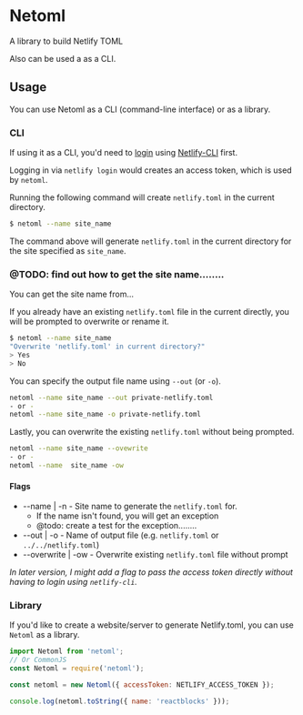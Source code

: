 # Netoml

A library to build Netlify TOML

Also can be used a as a CLI.

## Usage

You can use Netoml as a CLI (command-line interface) or as a library.

### CLI

If using it as a CLI, you'd need to [login](https://cli.netlify.com/commands/login) using [Netlify-CLI](https://cli.netlify.com/) first.

Logging in via `netlify login` would creates an access token, which is used by `netoml`.

Running the following command will create `netlify.toml` in the current directory.

```bash
$ netoml --name site_name
```

The command above will generate `netlify.toml` in the current directory for the site specified as `site_name`.

### @TODO: find out how to get the site name........

You can get the site name from...

If you already have an existing `netlify.toml` file in the current directly, you will be prompted to overwrite or rename it.

```bash
$ netoml --name site_name
"Overwrite 'netlify.toml' in current directory?"
> Yes
> No
```

You can specify the output file name using `--out` (or `-o`).

```bash
netoml --name site_name --out private-netlify.toml
- or -
netoml --name site_name -o private-netlify.toml
```

Lastly, you can overwrite the existing `netlify.toml` without being prompted.

```bash
netoml --name site_name --ovewrite
- or -
netoml --name  site_name -ow
```

#### Flags

- --name | -n - Site name to generate the `netlify.toml` for.
  - If the name isn't found, you will get an exception
  - @todo: create a test for the exception........
- --out | -o - Name of output file (e.g. `netlify.toml` or `../../netlify.toml`)
- --overwrite | -ow - Overwrite existing `netlify.toml` file without prompt

_In later version, I might add a flag to pass the access token directly without having to login using `netlify-cli`._

### Library

If you'd like to create a website/server to generate Netlify.toml, you can use `Netoml` as a library.

```javascript
import Netoml from 'netoml';
// Or CommonJS
const Netoml = require('netoml');

const netoml = new Netoml({ accessToken: NETLIFY_ACCESS_TOKEN });

console.log(netoml.toString({ name: 'reactblocks' }));
```
